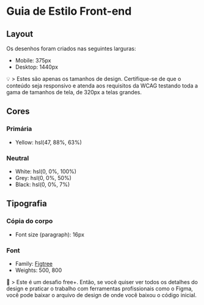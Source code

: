 # Guia de Estilo Front-end

## Layout

Os desenhos foram criados nas seguintes larguras:

- Mobile: 375px
- Desktop: 1440px

💡 > Estes são apenas os tamanhos de design. Certifique-se de que o conteúdo seja responsivo e atenda aos requisitos da WCAG testando toda a gama de tamanhos de tela, de 320px a telas grandes.

## Cores

### Primária

- Yellow: hsl(47, 88%, 63%)

### Neutral

- White: hsl(0, 0%, 100%)
- Grey: hsl(0, 0%, 50%)
- Black: hsl(0, 0%, 7%)

## Tipografia

### Cópia do corpo

- Font size (paragraph): 16px

### Font

- Family: [Figtree](https://fonts.google.com/specimen/Figtree)
- Weights: 500, 800

💎 > Este é um desafio free+. Então, se você quiser ver todos os detalhes do design e praticar o trabalho com ferramentas profissionais como o Figma, você pode baixar o arquivo de design de onde você baixou o código inicial.
